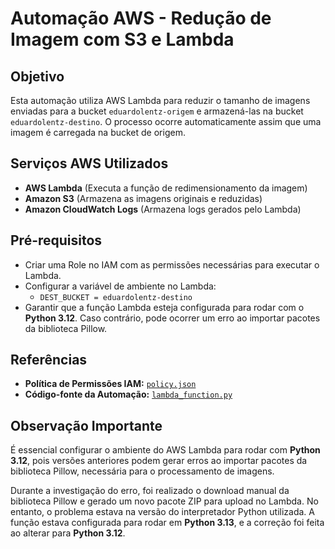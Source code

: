 # Automação AWS - Redução de Imagem com S3 e Lambda

## Objetivo
Esta automação utiliza AWS Lambda para reduzir o tamanho de imagens enviadas para a bucket `eduardolentz-origem` e armazená-las na bucket `eduardolentz-destino`. O processo ocorre automaticamente assim que uma imagem é carregada na bucket de origem.

## Serviços AWS Utilizados
- **AWS Lambda** (Executa a função de redimensionamento da imagem)
- **Amazon S3** (Armazena as imagens originais e reduzidas)
- **Amazon CloudWatch Logs** (Armazena logs gerados pelo Lambda)

## Pré-requisitos
- Criar uma Role no IAM com as permissões necessárias para executar o Lambda.
- Configurar a variável de ambiente no Lambda:
  - `DEST_BUCKET = eduardolentz-destino`
- Garantir que a função Lambda esteja configurada para rodar com o **Python 3.12**. Caso contrário, pode ocorrer um erro ao importar pacotes da biblioteca Pillow.

## Referências
- **Política de Permissões IAM:** [`policy.json`](./script2-IAM-Role.json)
- **Código-fonte da Automação:** [`lambda_function.py`](./script2-python.py)

## Observação Importante
É essencial configurar o ambiente do AWS Lambda para rodar com **Python 3.12**, pois versões anteriores podem gerar erros ao importar pacotes da biblioteca Pillow, necessária para o processamento de imagens.

Durante a investigação do erro, foi realizado o download manual da biblioteca Pillow e gerado um novo pacote ZIP para upload no Lambda. No entanto, o problema estava na versão do interpretador Python utilizada. A função estava configurada para rodar em **Python 3.13**, e a correção foi feita ao alterar para **Python 3.12**.

